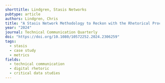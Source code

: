 ```yaml
---
shorttitle: Lindgren, Stasis Networks
pubtype: article
authors: Lindgren, Chris
title: "A Stasis Network Methodology to Reckon with the Rhetorical Process of Data: How a Data Team Qualified Meaning and Practices"
year: "2024"
journal: Technical Communication Quarterly
doi: "https://doi.org/10.1080/10572252.2024.2306259"
tags:
  - stasis
  - case study
  - metrics
fields:
  - technical communication
  - digital rhetoric
  - critical data studies
---
```

